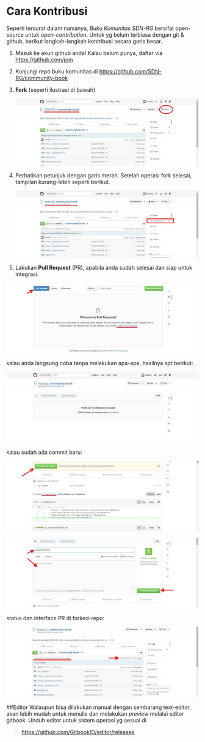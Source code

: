 # Cara Kontribusi

Seperti tersurat dalam namanya, *Buku Komunitas SDN-RG* bersifat open-source untuk *open-contribution*. Untuk yg belum terbiasa dengan git & github, berikut langkah-langkah kontribusi secara garis besar.

1. Masuk ke akun github anda! Kalau belum punya, daftar via https://github.com/join
2. Kunjungi repo buku komunitas di
   https://github.com/SDN-RG/community-book
3. **Fork** (seperti ilustrasi di bawah)

   ![p01](./assets/p01.jpg)

4. Perhatikan petunjuk dengan garis merah. Setelah operasi fork selesai, tampilan kurang-lebih seperti berikut.

   ![p02](./assets/p02.jpg)

5. Lakukan **Pull Request** (PR), apabila anda sudah selesai dan siap untuk integrasi.

  ![p03](./assets/p03.jpg)

  kalau anda langsung coba tanpa melakukan apa-apa, hasilnya spt berikut:

  ![p04](./assets/p04.jpg)

  kalau sudah ada commit baru:

  ![p05](./assets/p05.jpg)

  ![p06](./assets/p06.jpg)

  status dan interface PR di forked-repo:

  ![p07](./assets/p07.jpg)


##Editor
Walaupun bisa dilakukan manual dengan sembarang text-editor, akan lebih mudah untuk menulis dan melakukan *preview* melalui editor gitbook. Unduh editor untuk sistem operasi yg sesuai di

> https://github.com/GitbookIO/editor/releases
